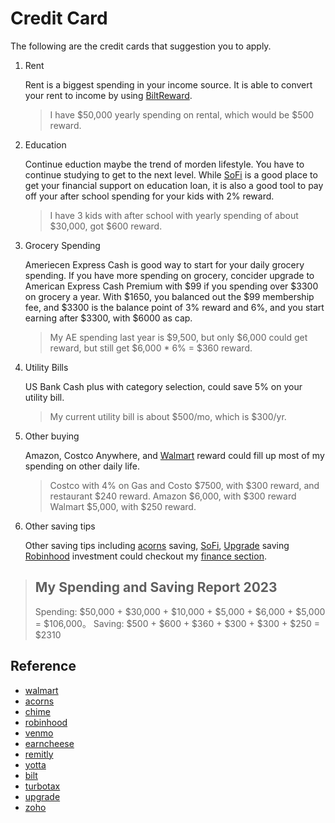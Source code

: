 # Credit Card

The following are the credit cards that suggestion you to apply.

1. Rent

    Rent is a biggest spending in your income source. It is able to convert your rent to 
    income by using [BiltReward](https://bilt.page/r/6CHS-4V08).

    > I have $50,000 yearly spending on rental, which would be $500 reward.

2. Education

    Continue eduction maybe the trend of morden lifestyle. You have to continue
    studying to get to the next level. While [SoFi](https://www.sofi.com/invite/money?gcp=ec7c2ef2-58ff-4287-8d7a-ebf24d28fe1b&isAliasGcp=false) 
    is a good place to get your financial support on education loan, it is also 
    a good tool to pay off your after school spending for your kids with 2% reward.

    > I have 3 kids with after school with yearly spending of about $30,000, got $600 reward.

3. Grocery Spending

    Ameriecen Express Cash is good way to start for your daily grocery spending.
    If you have more spending on grocery, concider upgrade to American Express Cash
    Premium with $99 if you spending over $3300 on grocery a year. With $1650, you 
    balanced out the $99 membership fee, and $3300 is the balance point of 3% reward
    and 6%, and you start earning after $3300, with $6000 as cap.

    > My AE spending last year is $9,500, but only $6,000 could get reward, but still
    > get $6,000 * 6% = $360 reward.

4. Utility Bills

    US Bank Cash plus with category selection, could save 5% on your utility bill. 

    > My current utility bill is about $500/mo, which is $300/yr.

5. Other buying

    Amazon, Costco Anywhere, and [Walmart](https://goto.walmart.com/c/4644081/1398372/16662?sourceid=imp_000011112222333344&veh=aff&u=https%3A%2F%2Fwww.walmart.com) 
    reward could fill up most of my spending on other daily life.

    > Costco with 4% on Gas and Costo $7500, with $300 reward, and restaurant $240 reward.
    > Amazon $6,000, with $300 reward
    > Walmart $5,000, with $250 reward.

6. Other saving tips

    Other saving tips including [acorns](https://share.acorns.com/weijingjaylin) saving,
    [SoFi](https://www.sofi.com/invite/money?gcp=ec7c2ef2-58ff-4287-8d7a-ebf24d28fe1b&isAliasGcp=false), 
    [Upgrade](https://upgrade.com/r/WLExkMczo9) saving [Robinhood](https://join.robinhood.com/weijinl2) 
    investment could checkout my [finance section](/lifestyle/#/finance).

> ## My Spending and Saving Report 2023
> Spending: $50,000 + $30,000 + $10,000 + $5,000 + $6,000 + $5,000 = $106,000。
> Saving: $500 + $600 + $360 + $300 + $300 + $250 = $2310

## Reference

* [walmart](https://goto.walmart.com/c/4644081/1398372/16662?sourceid=imp_000011112222333344&veh=aff&u=https%3A%2F%2Fwww.walmart.com)
* [acorns](https://share.acorns.com/weijingjaylin)
* [chime](https://chime.com/r/weijinglin)
* [robinhood](https://join.robinhood.com/weijinl2)
* [venmo](https://get.venmo.com/DcgQWb9Eaqb)
* [earncheese](https://link.earncheese.com/valF/9123ede8)
* [remitly](http://remit.ly/1d41t9r)
* [yotta](https://members.withyotta.com/register?code=WEIJING3)
* [bilt](https://bilt.page/r/6CHS-4V08)
* [turbotax](https://turbo.tax/ab8scatw)
* [upgrade](https://upgrade.com/r/WLExkMczo9)
* [zoho](https://go.zoho.com/r0w)
